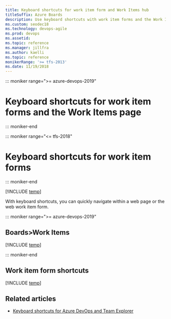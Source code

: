 ```yaml
---
title: Keyboard shortcuts for work item form and Work Items hub 
titleSuffix: Azure Boards
description: Use keyboard shortcuts with work item forms and the Work Items hub
ms.custom: seodec18
ms.technology: devops-agile
ms.prod: devops
ms.assetid: 
ms.topic: reference
ms.manager: jillfra
ms.author: kaelli
ms.topic: reference
monikerRange: '>= tfs-2013'
ms.date: 11/19/2018
---
```



::: moniker range=">= azure-devops-2019" 
# Keyboard shortcuts for work item forms and the Work Items page
::: moniker-end  

::: moniker range="<= tfs-2018"  
# Keyboard shortcuts for work item forms 
::: moniker-end  

[!INCLUDE [temp](../_shared/version-vsts-tfs-2017-on.md)]

With keyboard shortcuts, you can quickly navigate within a web page or the web work item form. 


::: moniker range=">= azure-devops-2019"
## Boards>Work Items 

[!INCLUDE [temp](../../_shared/keyboard-shortcuts/work-items-page-shortcuts.md)]

::: moniker-end  

## Work item form shortcuts

[!INCLUDE [temp](../../_shared/keyboard-shortcuts/wi-form-shortcuts.md)] 


## Related articles

- [Keyboard shortcuts for Azure DevOps and Team Explorer](../../project/navigation/keyboard-shortcuts.md)